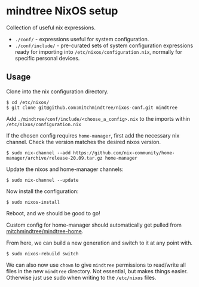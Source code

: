 # mindtree NixOS setup

Collection of useful nix expressions.

- `./conf/` - expressions useful for system configuration.
- `./conf/include/` - pre-curated sets of system configuration expressions ready
  for importing into `/etc/nixos/configuration.nix`, normally for specific
  personal devices.

## Usage

Clone into the nix configuration directory.

```
$ cd /etc/nixos/
$ git clone git@github.com:mitchmindtree/nixos-conf.git mindtree
```

Add `./mindtree/conf/include/<choose_a_config>.nix` to the imports within
`/etc/nixos/configuration.nix`

If the chosen config requires `home-manager`, first add the necessary nix
channel. Check the version matches the desired nixos version.

```
$ sudo nix-channel --add https://github.com/nix-community/home-manager/archive/release-20.09.tar.gz home-manager
```

Update the nixos and home-manager channels:

```
$ sudo nix-channel --update
```

Now install the configuration:

```
$ sudo nixos-install
```

Reboot, and we should be good to go!

Custom config for home-manager should automatically get pulled from
[mitchmindtree/mindtree-home](https://github.com/mitchmindtree/mindtree-home).

From here, we can build a new generation and switch to it at any point with.

```
$ sudo nixos-rebuild switch
```

We can also now use `chown` to give `mindtree` permissions to read/write all
files in the new `mindtree` directory. Not essential, but makes things easier.
Otherwise just use sudo when writing to the `/etc/nixos` files.
